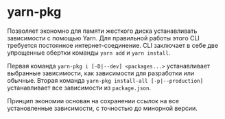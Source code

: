 # yarn-pkg

Позволяет экономно для памяти жесткого диска устанавливать зависимости с помощью Yarn. Для правильной работы этого CLI требуется постоянное интернет-соединение. CLI заключает в себе две упрощенные обертки команды `yarn add` и `yarn install`.

Первая команда `yarn-pkg i [-D|--dev] <packages...>` устанавливает выбранные зависимости, как зависимости для разработки или обычные.
Вторая команда `yarn-pkg install-all [-p|--production]` устанавливает все зависимости из `package.json`.

Принцип экономии основан на сохранении ссылок на все установленные зависимости, с точностью до минорной версии. 